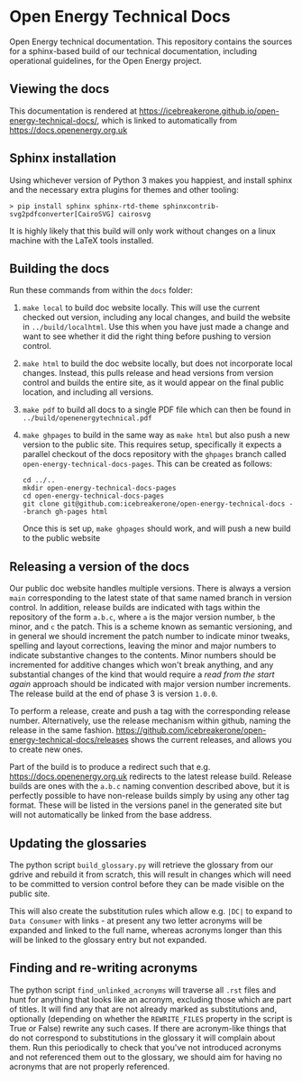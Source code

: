 # Open Energy Technical Docs
Open Energy technical documentation. This repository contains the sources for a sphinx-based build of our
technical documentation, including operational guidelines, for the Open Energy project.

## Viewing the docs

This documentation is rendered at https://icebreakerone.github.io/open-energy-technical-docs/, which is
linked to automatically from https://docs.openenergy.org.uk 

## Sphinx installation

Using whichever version of Python 3 makes you happiest, and install sphinx and the necessary extra plugins for
themes and other tooling:

```
> pip install sphinx sphinx-rtd-theme sphinxcontrib-svg2pdfconverter[CairoSVG] cairosvg
```

It is highly likely that this build will only work without changes on a linux machine with the LaTeX tools installed.

## Building the docs

Run these commands from within the `docs` folder:

1. `make local` to build doc website locally. This will use the current checked out version, including
   any local changes, and build the website in `../build/localhtml`. Use this when you have just made a change
   and want to see whether it did the right thing before pushing to version control.
2. `make html` to build the doc website locally, but does not incorporate local changes. Instead, this pulls
   release and head versions from version control and builds the entire site, as it would appear on the final
   public location, and including all versions.
3. `make pdf` to build all docs to a single PDF file which can then be found in `../build/openenergytechnical.pdf`
4. `make ghpages` to build in the same way as `make html` but also push a new version to the public site. This
   requires setup, specifically it expects a parallel checkout of the docs repository with the `ghpages` branch
   called `open-energy-technical-docs-pages`. This can be created as follows:
   
   ```shell
   cd ../..
   mkdir open-energy-technical-docs-pages
   cd open-energy-technical-docs-pages
   git clone git@github.com:icebreakerone/open-energy-technical-docs --branch gh-pages html 
   ```
   
   Once this is set up, `make ghpages` should work, and will push a new build to the public website

## Releasing a version of the docs

Our public doc website handles multiple versions. There is always a version `main` corresponding to the latest
state of that same named branch in version control. In addition, release builds are indicated with tags within
the repository of the form `a.b.c`, where `a` is the major version number, `b` the minor, and `c` the patch. This
is a scheme known as semantic versioning, and in general we should increment the patch number to indicate minor
tweaks, spelling and layout corrections, leaving the minor and major numbers to indicate substantive changes
to the contents. Minor numbers should be incremented for additive changes which won't break anything, and any
substantial changes of the kind that would require a *read from the start again* approach should be indicated
with major version number increments. The release build at the end of phase 3 is version `1.0.0`.

To perform a release, create and push a tag with the corresponding release number. Alternatively, use the release
mechanism within github, naming the release in the same fashion. https://github.com/icebreakerone/open-energy-technical-docs/releases
shows the current releases, and allows you to create new ones.

Part of the build is to produce a redirect such that e.g. https://docs.openenergy.org.uk redirects to the latest
release build. Release builds are ones with the `a.b.c` naming convention described above, but it is perfectly
possible to have non-release builds simply by using any other tag format. These will be listed in the versions
panel in the generated site but will not automatically be linked from the base address.

## Updating the glossaries

The python script `build_glossary.py` will retrieve the glossary from our gdrive and rebuild it from scratch, this
will result in changes which will need to be committed to version control before they can be made visible on the
public site.

This will also create the substitution rules which allow e.g. `|DC|` to expand to `Data Consumer` with links -
at present any two letter acronyms will be expanded and linked to the full name, whereas acronyms longer than
this will be linked to the glossary entry but not expanded.

## Finding and re-writing acronyms

The python script `find_unlinked_acronyms` will traverse all `.rst` files and hunt for anything that looks like
an acronym, excluding those which are part of titles. It will find any that are not already marked as substitutions
and, optionally (depending on whether the `REWRITE_FILES` property in the script is True or False) rewrite any
such cases. If there are acronym-like things that do not correspond to substitutions in the glossary it will
complain about them. Run this periodically to check that you've not introduced acronyms and not referenced them
out to the glossary, we should aim for having no acronyms that are not properly referenced.